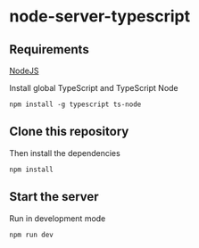 # node-server-typescript

## Requirements

[NodeJS](https://nodejs.org/en/)

Install global TypeScript and TypeScript Node

```
npm install -g typescript ts-node
```

## Clone this repository

Then install the dependencies

```
npm install
```

## Start the server

Run in development mode

```
npm run dev
```
